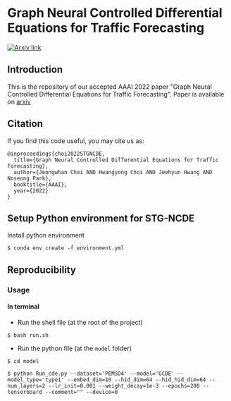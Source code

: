 # Graph Neural Controlled Differential Equations for Traffic Forecasting

[![Arxiv link](https://img.shields.io/static/v1?label=arXiv&message=STG-NCDE&color=red&logo=arxiv)](https://arxiv.org/abs/2112.03558)

## Introduction

This is the repository of our accepted AAAI 2022 paper "Graph Neural Controlled Differential Equations for Traffic Forecasting". Paper is available on [arxiv](https://arxiv.org/abs/2112.03558)

## Citation
If you find this code useful, you may cite us as:

```
@inproceedings{choi2022STGNCDE,
  title={Graph Neural Controlled Differential Equations for Traffic Forecasting},
  author={Jeongwhan Choi AND Hwangyong Choi AND Jeehyun Hwang AND Noseong Park},
  booktitle={AAAI},
  year={2022}
}
```

## Setup Python environment for STG-NCDE
Install python environment
```{bash}
$ conda env create -f environment.yml 
```


## Reproducibility
### Usage
#### In terminal
- Run the shell file (at the root of the project)

```{bash}
$ bash run.sh
```
- Run the python file (at the `model` folder)
```{bash}
$ cd model

$ python Run_cde.py --dataset='PEMSD4' --model='GCDE' --model_type='type1' --embed_dim=10 --hid_dim=64 --hid_hid_dim=64 --num_layers=2 --lr_init=0.001 --weight_decay=1e-3 --epochs=200 --tensorboard --comment="" --device=0
```